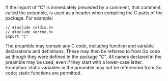If the import of "C" is immediately preceded by a comment, that comment, called the preamble, is used as a header when compiling the C parts of the package. For example:

```golang
// #include <stdio.h>
// #include <errno.h>
import "C"
```

The preamble may contain any C code, including function and variable declarations and definitions. These may then be referred to from Go code as though they were defined in the package "C". All names declared in the preamble may be used, even if they start with a lower-case letter. Exception: static variables in the preamble may not be referenced from Go code; static functions are permitted.

